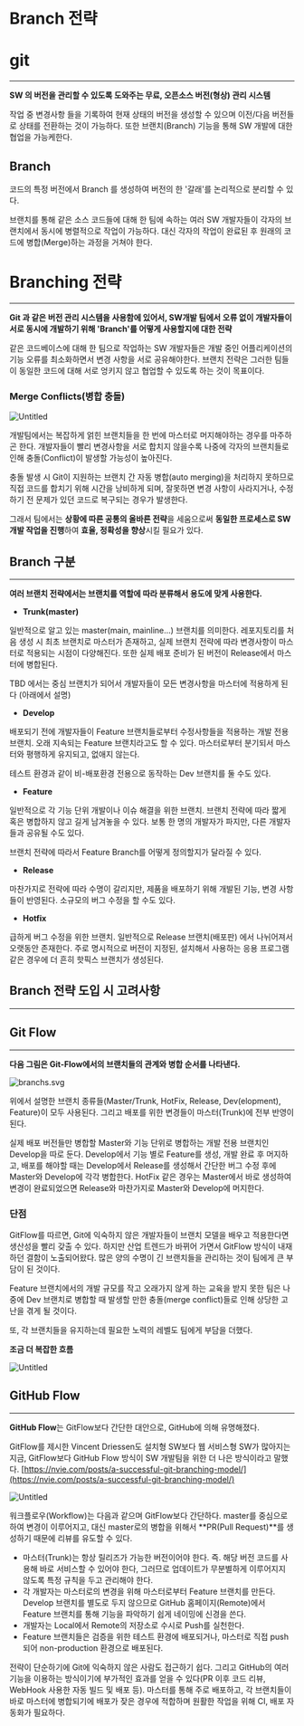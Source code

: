 # Branch 전략

# git

---

**SW 의 버전을 관리할 수 있도록 도와주는 무료, 오픈소스 버전(형상) 관리 시스템**

작업 중 변경사항 들을 기록하여 현재 상태의 버전을 생성할 수 있으며 이전/다음 버전들로 상태를 전환하는 것이 가능하다.  또한 브랜치(Branch) 기능을 통해 SW 개발에 대한 협업을 가능케한다.

## Branch

 코드의 특정 버전에서 Branch 를 생성하여 버전의 한 '갈래'를 논리적으로 분리할 수 있다.

 브랜치를 통해 같은 소스 코드들에 대해 한 팀에 속하는 여러 SW 개발자들이 각자의 브랜치에서 동시에 병렬적으로 작업이 가능하다. 대신 각자의 작업이 완료된 후 원래의 코드에 병합(Merge)하는 과정을 거쳐야 한다.

# Branching 전략

---

 **Git 과 같은 버전 관리 시스템을 사용함에 있어서,  SW개발 팀에서 오류 없이 개발자들이 서로 동시에 개발하기 위해 'Branch'를 어떻게 사용할지에 대한 전략**

 같은 코드베이스에 대해 한 팀으로 작업하는 SW 개발자들은 개발 중인 어플리케이션의 기능 오류를 최소화하면서 변경 사항을 서로 공유해야한다. 브랜치 전략은 그러한 팀들이 동일한 코드에 대해 서로 엉키지 않고 협업할 수 있도록 하는 것이 목표이다.

### **Merge Conflicts(병합 충돌)**

![Untitled](Branch%20%E1%84%8C%E1%85%A5%E1%86%AB%E1%84%85%E1%85%A3%E1%86%A8%20f5ce250ba7dd497f87314da47e979453/Untitled.png)

 개발팀에서는 복잡하게 얽힌 브랜치들을 한 번에 마스터로 머지해야하는 경우를 마주하곤 한다. 개발자들이 빨리 변경사항을 서로 합치지 않을수록 나중에 각자의 브랜치들로 인해 충돌(Conflict)이 발생할 가능성이 높아진다. 

  충돌 발생 시 Git이 지원하는 브랜치 간 자동 병합(auto merging)을 처리하지 못하므로 직접 코드를 합치기 위해 시간을 낭비하게 되며, 잘못하면 변경 사항이 사라지거나, 수정하기 전 문제가 있던 코드로 복구되는 경우가 발생한다.

그래서 팀에서는 **상황에 따른 공통의 올바른 전략**을 세움으로써 **동일한 프로세스로 SW 개발 작업을 진행**하여 **효율, 정확성을 향상**시킬 필요가 있다.

## Branch 구분

---

 **여러 브랜치 전략에서는 브랜치를 역할에 따라 분류해서 용도에 맞게 사용한다.**

- **Trunk(master)**

 일반적으로 알고 있는 master(main, mainline...) 브랜치를 의미한다. 레포지토리를 처음 생성 시 최초 브랜치로 마스터가 존재하고, 실제 브랜치 전략에 따라 변경사항이 마스터로 적용되는 시점이 다양해진다. 또한 실제 배포 준비가 된 버전이 Release에서 마스터에 병합된다.

 TBD 에서는 중심 브랜치가 되어서 개발자들이 모든 변경사항을 마스터에 적용하게 된다 (아래에서 설명)

- **Develop**

 배포되기 전에 개발자들이 Feature 브랜치들로부터 수정사항들을 적용하는 개발 전용 브랜치. 오래 지속되는 Feature 브랜치라고도 할 수 있다. 마스터로부터 분기되서 마스터와 평행하게 유지되고, 없애지 않는다.  

 테스트 환경과 같이 비-배포환경 전용으로 동작하는 Dev 브랜치를 둘 수도 있다.  
  

- **Feature**

 일반적으로 각 기능 단위 개발이나 이슈 해결을 위한 브랜치. 브랜치 전략에 따라 짧게 혹은 병합하지 않고 길게 남겨놓을 수 있다. 보통 한 명의 개발자가 파지만, 다른 개발자들과 공유될 수도 있다. 

 브랜치 전략에 따라서 Feature Branch를 어떻게 정의할지가 달라질 수 있다.

- **Release**

마찬가지로 전략에 따라 수명이 갈리지만, 제품을 배포하기 위해 개발된 기능, 변경 사항들이 반영된다. 소규모의 버그 수정을 할 수도 있다.

- **Hotfix**

 급하게 버그 수정을 위한 브랜치. 일반적으로 Release 브랜치(배포판) 에서 나뉘어져서 오랫동안 존재한다. 주로 명시적으로 버전이 지정된, 설치해서 사용하는 응용 프로그램 같은 경우에 더 흔히 핫픽스 브랜치가 생성된다.

## Branch 전략 도입 시 고려사항

---

## Git Flow

---

**다음 그림은 Git-Flow에서의 브랜치들의 관계와 병합 순서를 나타낸다.**

![branchs.svg](Branch%20%E1%84%8C%E1%85%A5%E1%86%AB%E1%84%85%E1%85%A3%E1%86%A8%20f5ce250ba7dd497f87314da47e979453/branchs.svg)

위에서 설명한 브랜치 종류들(Master/Trunk, HotFix, Release, Dev(elopment), Feature)이 모두 사용된다. 그리고 배포를 위한 변경들이 마스터(Trunk)에 전부 반영이 된다. 

 실제 배포 버전들만 병합할 Master와 기능 단위로 병합하는 개발 전용 브랜치인 Develop을 따로 둔다. Develop에서 기능 별로 Feature를 생성, 개발 완료 후 머지하고, 배포를 해야할 때는 Develop에서 Release를 생성해서 간단한 버그 수정 후에 Master와 Develop에 각각 병합한다. HotFix 같은 경우는 Master에서 바로 생성하여 변경이 완료되었으면 Release와 마찬가지로 Master와 Develop에 머지한다. 

### 단점

 GitFlow를 따르면, Git에 익숙하지 않은 개발자들이 브랜치 모델을 배우고 적용한다면 생산성을 빨리 갖출 수 있다. 하지만 산업 트렌드가 바뀌어 가면서 GitFlow 방식이 내재하던 결함이 노출되어왔다.  많은 양의 수명이 긴 브랜치들을 관리하는 것이 팀에게 큰 부담이 된 것이다.

 Feature 브랜치에서의 개발 규모를 작고 오래가지 않게 하는 교육을 받지 못한 팀은 나중에 Dev 브랜치로 병합할 때 발생할 만한 충돌(merge conflict)들로 인해 상당한 고난을 겪게 될 것이다.  

 또, 각 브랜치들을 유지하는데 필요한 노력의 레벨도 팀에게 부담을 더했다.

**조금 더 복잡한 흐름**

![Untitled](Branch%20%E1%84%8C%E1%85%A5%E1%86%AB%E1%84%85%E1%85%A3%E1%86%A8%20f5ce250ba7dd497f87314da47e979453/Untitled%201.png)

## GitHub Flow

---

 **GitHub Flow**는 GitFlow보다 간단한 대안으로, GitHub에 의해 유명해졌다.

 GitFlow를 제시한 Vincent Driessen도 설치형 SW보다 웹 서비스형 SW가 많아지는 지금, GitFlow보다 GitHub Flow 방식이 SW 개발팀을 위한 더 나은 방식이라고 말했다.
[https://nvie.com/posts/a-successful-git-branching-model/](https://nvie.com/posts/a-successful-git-branching-model/)  

![Untitled](Branch%20%E1%84%8C%E1%85%A5%E1%86%AB%E1%84%85%E1%85%A3%E1%86%A8%20f5ce250ba7dd497f87314da47e979453/Untitled%202.png)

워크플로우(Workflow)는 다음과 같으며 GitFlow보다 간단하다. master를 중심으로 하여 변경이 이루어지고, 대신 master로의 병합을 위해서 **PR(Pull Request)**를 생성하기 때문에 리뷰를 유도할 수 있다.

- 마스터(Trunk)는 항상 릴리즈가 가능한 버전이어야 한다. 즉. 해당 버전 코드를 사용해 바로 서비스할 수 있어야 한다, 그러므로 업데이트가 무분별하게 이루어지지 않도록 특정 규칙을 두고 관리해야 한다.
- 각 개발자는 마스터로의 변경을 위해 마스터로부터 Feature 브랜치를 만든다. Develop 브랜치를 별도로 두지 않으므로 GitHub 홈페이지(Remote)에서 Feature 브랜치를 통해 기능을 파악하기 쉽게 네이밍에 신경을 쓴다.
- 개발자는 Local에서 Remote의 저장소로 수시로 Push를 실천한다.
- Feature 브랜치들은 검증을 위한 테스트 환경에 배포되거나, 마스터로 직접 push되어 non-production 환경으로 배포된다.

 전략이 단순하기에 Git에 익숙하지 않은 사람도 접근하기 쉽다. 그리고 GitHub의 여러 기능을 이용하는 방식이기에 부가적인 효과를 얻을 수 있다(PR 이후 코드 리뷰, WebHook 사용한 자동 빌드 및 배포 등). 마스터를 통해 주로 배포하고, 각 브랜치들이 바로 마스터에 병합되기에 배포가 잦은 경우에 적합하며 원활한 작업을 위해 CI, 배포 자동화가 필요하다.